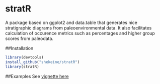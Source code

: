 # stratR
A package based on ggplot2 and data.table that generates nice stratigraphic 
diagrams from paleoenvironmental data. It also facilitates calculation of 
occurence metrics such as percentages and higher group scores from 
paleodata.

##Installation

```r
library(devtools)
install_github("shekeine/stratR")
library(stratR)
```

##Examples
See [vignette here](http://rpubs.com/shekeine/181774)
